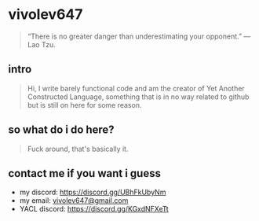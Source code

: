 # vivolev647

> “There is no greater danger than underestimating your opponent.”
― Lao Tzu.

## intro

> Hi, I write barely functional code and am the creator of Yet Another Constructed Language, something that is in no way related to github but is still on here for some reason.

## so what do i do here?

> Fuck around, that's basically it.

## contact me if you want i guess

- my discord: https://discord.gg/UBhFkUbyNm
- my email: vivolev647@gmail.com
- YACL discord: https://discord.gg/KGxdNFXeTt
